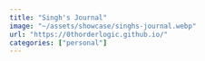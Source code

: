 ```yaml
---
title: "Singh's Journal"
image: "~/assets/showcase/singhs-journal.webp"
url: "https://0thorderlogic.github.io/"
categories: ["personal"]
---
```

